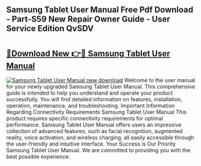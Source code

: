 ## Samsung Tablet User Manual Free Pdf Download - Part-S59 New Repair Owner Guide - User Service Edition QvSDV

# <h2><a href="http://cf13070.oget.top/?id=Samsung+Tablet+User+Manual">🔗Download New 👉🔴 Samsung Tablet User Manual</a></h2>

[![Samsung Tablet User Manual new download](https://i.imgur.com/5g1atiW.png)](http://cf13070.oget.top/?id=Samsung+Tablet+User+Manual)
Welcome to the user manual for your newly upgraded Samsung Tablet User Manual. This comprehensive guide is intended to help you understand and operate your product successfully. You will find detailed information on features, installation, operation, maintenance, and troubleshooting. Important Information Regarding Connectivity Requirements Samsung Tablet User Manual This product requires specific connectivity requirements for optimal performance. Samsung Tablet User Manual offers users an impressive collection of advanced features, such as facial recognition, augmented reality, voice activation, and wireless charging, all easily accessible through the user-friendly and intuitive interface. Your Success is Our Priority Samsung Tablet User Manual. We are committed to providing you with the best possible experience.

